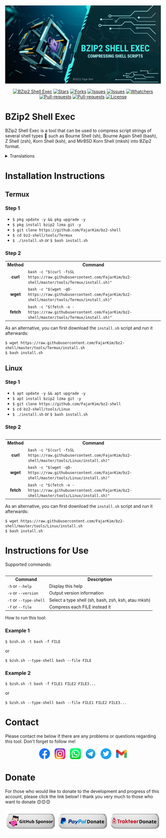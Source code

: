 ![BZip2 Shell Exec Logo](https://raw.githubusercontent.com/FajarKim/bz2-shell/master/image/logo.jpg)
<div align="center">
    <a href="https://github.com/FajarKim/bz2-shell"><img src="https://img.shields.io/github/languages/code-size/FajarKim/bz2-shell?label=BZip2%20Shell%20Exec&style=plastic&logo=github&color=blue" alt="BZip2 Shell Exec"></a>
    <a href="https://github.com/FajarKim/bz2-shell/stargazers/"><img src="https://img.shields.io/github/stars/FajarKim/bz2-shell?label=Star&style=plastic&color=red" alt="Stars"></a>
    <a href="https://github.com/FajarKim/bz2-shell/network/members/"><img src="https://img.shields.io/github/forks/FajarKim/bz2-shell?label=Fork&style=plastic&color=f5ff5e" alt="Forks"></a>
    <a href="https://github.com/FajarKim/bz2-shell/issues?q=is%3Aopen+is%3Aissue/"><img src="https://img.shields.io/github/issues/FajarKim/bz2-shell?label=Issue&style=plastic&color=a1b3ff" alt="Issues"></a>
    <a href="https://github.com/FajarKim/bz2-shell/issues?q=is%3Aissue+is%3Aclosed/"><img src="https://img.shields.io/github/issues-closed/FajarKim/bz2-shell?label=Issue&style=plastic&color=ffffff" alt="Issues"></a>
    <a href="https://github.com/FajarKim/bz2-shell/watchers/"><img src="https://img.shields.io/github/watchers/FajarKim/bz2-shell?label=Watch&style=plastic&color=1fe1f" alt="Whatchers"></a>
    <a href="https://github.com/FajarKim/bz2-shell/pulls?q=is%3Aopen+is%3Apr/"><img src="https://img.shields.io/github/issues-pr/FajarKim/bz2-shell?&label=Pull%20requests&style=plastic&color=971dff" alt="Pull-requests"></a>
    <a href="https://github.com/FajarKim/bz2-shell/pulls?q=is%3Apr+is%3Aclosed/"><img src="https://img.shields.io/github/issues-pr-closed/FajarKim/bz2-shell?&label=Pull%20requests&style=plastic&color=orange" alt="Pull-requests"></a>
    <a href="https://github.com/FajarKim/bz2-shell/blob/master/LICENSE"><img src="https://img.shields.io/github/license/FajarKim/bz2-shell?label=License&style=plastic&color=01ffc4&logo=gnu" alt="License"></a>
</div>

# BZip2 Shell Exec
BZip2 Shell Exec is a tool that can be used to compress script strings of several shell types 🔐 such as Bourne Shell (sh), Bourne Again Shell (bash), Z Shell (zsh), Korn Shell (ksh), and MirBSD Korn Shell (mksh) into BZip2 format.

<details>
<summary>Translations</summary>

- [🇫🇷 France](https://github.com/FajarKim/bz2-shell/blob/master/README-FR.md)
- [🇮🇩 Indonesian](https://github.com/FajarKim/bz2-shell)
- [🇰🇷 Korean](https://github.com/FajarKim/bz2-shell/blob/master/README-KR.md)
</details>

# Installation Instructions
## Termux
### Step 1
- `$ pkg update -y && pkg upgrade -y`
- `$ pkg install bzip2 lzma git -y`
- `$ git clone https://github.com/FajarKim/bz2-shell`
- `$ cd bz2-shell/tools/Termux`
- `$ ./install.sh` or `$ bash install.sh`
### Step 2
<table>
    <tr>
        <td><div align="center"><b>Method</b></div></td>
        <td><div align="center"><b>Command</b></div></td>
    </tr>
    <tr>
        <td><div align="center"><b>curl</b></div></td>
        <td><div align="left"><code>bash -c "$(curl -fsSL https://raw.githubusercontent.com/FajarKim/bz2-shell/master/tools/Termux/install.sh)"</code></div></td>
    </tr>
    <tr>
        <td><div align="center"><b>wget</b></div></td>
        <td><div align="left"><code>bash -c "$(wget -qO- https://raw.githubusercontent.com/FajarKim/bz2-shell/master/tools/Termux/install.sh)"</code></div></td>
    </tr>
    <tr>
        <td><div align="center"><b>fetch</b></div></td>
        <td><div align="left"><code>bash -c "$(fetch -o - https://raw.githubusercontent.com/FajarKim/bz2-shell/master/tools/Termux/install.sh)"</code></div></td>
    </tr>
<table>

As an alternative, you can first download the `install.sh` script and run it afterwards:
```text
$ wget https://raw.githubusercontent.com/FajarKim/bz2-shell/master/tools/Termux/install.sh
$ bash install.sh
```
## Linux
### Step 1
- `$ apt update -y && apt upgrade -y`
- `$ apt install bzip2 lzma git -y`
- `$ git clone https://github.com/FajarKim/bz2-shell`
- `$ cd bz2-shell/tools/Linux`
- `$ ./install.sh` or `$ bash install.sh`
### Step 2
<table>
    <tr>
        <td><div align="center"><b>Method</b></div></td>
        <td><div align="center"><b>Command</b></div></td>
    </tr>
    <tr>
        <td><div align="center"><b>curl</b></div></td>
        <td><div align="left"><code>bash -c "$(curl -fsSL https://raw.githubusercontent.com/FajarKim/bz2-shell/master/tools/Linux/install.sh)"</code></div></td>
    </tr>
    <tr>
        <td><div align="center"><b>wget</b></div></td>
        <td><div align="left"><code>bash -c "$(wget -qO- https://raw.githubusercontent.com/FajarKim/bz2-shell/master/tools/Linux/install.sh)"</code></div></td>
    </tr>
    <tr>
        <td><div align="center"><b>fetch</b></div></td>
        <td><div align="left"><code>bash -c "$(fetch -o - https://raw.githubusercontent.com/FajarKim/bz2-shell/master/tools/Linux/install.sh)"</code></div></td>
    </tr>
<table>

As an alternative, you can first download the `install.sh` script and run it afterwards:
```text
$ wget https://raw.githubusercontent.com/FajarKim/bz2-shell/master/tools/Linux/install.sh
$ bash install.sh
```

# Instructions for Use
Supported commands:
<table>
    <tr>
        <td><div align="center"><b>Command</b></div></td>
        <td><div align="center"><b>Description</b></div></td>
    </tr>
    <tr>
        <td><div align="left"><code>-h</code> or <code>--help</code></div></td>
        <td><div align="left">Display this help</div></td>
    </tr>
    <tr>
        <td><div align="left"><code>-v</code> or <code>--version</code></div></td>
        <td><div align="left">Output version information</div></td>
    </tr>
    <tr>
        <td><div align="left"><code>-t</code> or <code>--type-shell</code></div></td>
        <td><div align="left">Select a type shell (sh, bash, zsh, ksh, atau mksh)</div></td>
    </tr>
    <tr>
        <td><div align="left"><code>-f</code> or <code>--file</code></div></td>
        <td><div align="left">Compress each FILE instead it</div></td>
    </tr>
<table>

How to run this tool:
### Example 1
```text
$ bzsh.sh -t bash -f FILE
```
or
```text
$ bzsh.sh --type-shell bash --file FILE
```
### Example 2
```text
$ bzsh.sh -t bash -f FILE1 FILE2 FILE3...
```
or
```text
$ bzsh.sh --type-shell bash --file FILE1 FILE2 FILE3...
```

# Contact
Please contact me below if there are any problems or questions regarding this tool. Don't forget to follow me!
<div align="center">
    <a href="https://www.facebook.com/fajarrkim"><img src="https://raw.githubusercontent.com/FajarKim/FajarKim/master/images/facebook_logo.png" alt="Facebook" width="35"></a>
    &ensp;
    <a href="https://www.instagram.com/fajarkim_"><img src="https://raw.githubusercontent.com/FajarKim/FajarKim/master/images/instagram_logo.png" alt="Instagram" width="35"></a>
    &ensp;
    <a href="https://wa.me/6285659850910?text=Hi"><img src="https://raw.githubusercontent.com/FajarKim/FajarKim/master/images/whatsapp_logo.png" alt="WhatsApp" width="35"></a>
    &ensp;
    <a href="https://t.me/FajarThea"><img src="https://raw.githubusercontent.com/FajarKim/FajarKim/master/images/telegram_logo.png" alt="Telegram" width="35"></a>
    &ensp;
    <a href="https://www.twitter.com/fajarkim_"><img src="https://raw.githubusercontent.com/FajarKim/FajarKim/master/images/twitter_logo.png" alt="Twitter" width="35"></a>
    &ensp;
    <a href="mailto:fajarrkim@gmail.com"><img src="https://raw.githubusercontent.com/FajarKim/FajarKim/master/images/gmail_logo.png" alt="Gmail" width="35"></a>
</div>

# Donate
For those who would like to donate to the development and progress of this account, please click the link below! I thank you very much to those who want to donate 😊😊😊
<div align="left">
    <a href="https://github.com/sponsors/FajarKim/"><img src="https://raw.githubusercontent.com/FajarKim/FajarKim/master/images/donate_github.png" alt="GitHub Sponsor" width="165"></a>
    <a href="https://paypal.me/agusbirawan/"><img src="https://raw.githubusercontent.com/FajarKim/FajarKim/master/images/donate_paypal.png" alt="PayPal Donate" width="165"></a>
    <a href="https://trakteer.id/FajarKim/"><img src="https://raw.githubusercontent.com/FajarKim/FajarKim/master/images/donate_trakteer.png" alt="Trakteer.id Donate" width="165"></a>
</div>
